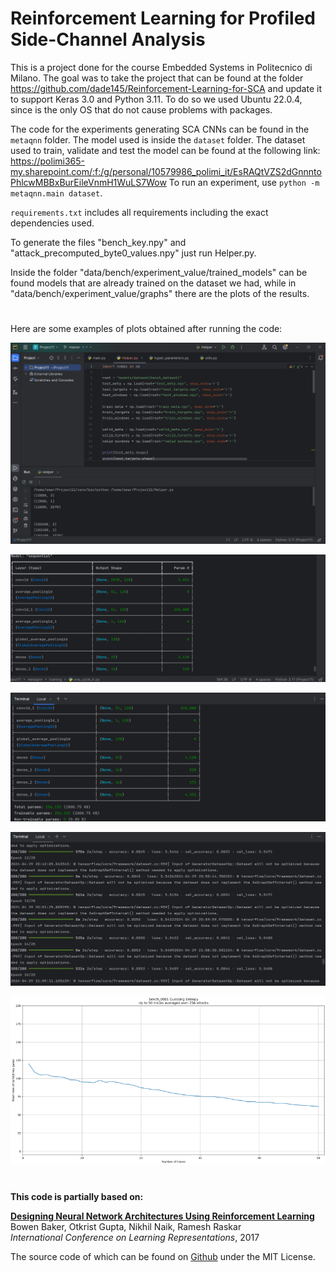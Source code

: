 Reinforcement Learning for Profiled Side-Channel Analysis
========
This is a project done for the course Embedded Systems in Politecnico di Milano.
The goal was to take the project that can be found at the folder https://github.com/dade145/Reinforcement-Learning-for-SCA and update it to support Keras 3.0 and Python 3.11.
To do so we used Ubuntu 22.0.4, since is the only OS that do not cause problems with packages.

The code for the experiments generating SCA CNNs can be found in the `metaqnn` folder.
The model used is inside the `dataset` folder.
The dataset used to train, validate and test the model can be found at the following link: https://polimi365-my.sharepoint.com/:f:/g/personal/10579986_polimi_it/EsRAQtVZS2dGnnntoPhlcwMBBxBurEileVnmH1WuLS7Wow
To run an experiment, use `python -m metaqnn.main dataset`.

`requirements.txt` includes all requirements including the exact dependencies used.

To generate the files "bench_key.npy" and "attack_precomputed_byte0_values.npy" just run Helper.py.

Inside the folder "data/bench/experiment_value/trained_models" can be found models that are already trained on the dataset we had, while in "data/bench/experiment_value/graphs" there are the plots of the results.

#
Here are some examples of plots obtained after running the code:

![Running helper](https://github.com/Theommy01/ESLampertiNaja/blob/main/images/running_helper.png)

![Network building - 1](https://github.com/Theommy01/ESLampertiNaja/blob/main/images/Running%20main%201.png)

![Network building - 2](https://github.com/Theommy01/ESLampertiNaja/blob/main/images/Running%20main%202.png)

![Epoch execution](https://github.com/Theommy01/ESLampertiNaja/blob/main/images/Epoch.png)

![Bench_0001 Graph](https://github.com/Theommy01/ESLampertiNaja/blob/main/images/Graph.png)

#
**This code is partially based on:**

**[Designing Neural Network Architectures Using Reinforcement Learning](https://arxiv.org/pdf/1611.02167.pdf)**   
Bowen Baker, Otkrist Gupta, Nikhil Naik, Ramesh Raskar  
*International Conference on Learning Representations*, 2017

The source code of which can be found on [Github](https://github.com/bowenbaker/metaqnn/) under the MIT License.
